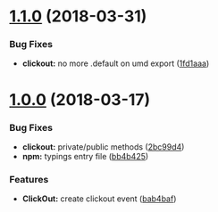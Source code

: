 <a name="1.1.0"></a>
# [1.1.0](https://github.com/lorenzodianni/clickout/compare/1.0.0...1.1.0) (2018-03-31)


### Bug Fixes

* **clickout:** no more .default on umd export ([1fd1aaa](https://github.com/lorenzodianni/clickout/commit/1fd1aaa))



<a name="1.0.0"></a>
# [1.0.0](https://github.com/lorenzodianni/clickout/compare/bab4baf...1.0.0) (2018-03-17)


### Bug Fixes

* **clickout:** private/public methods ([2bc99d4](https://github.com/lorenzodianni/clickout/commit/2bc99d4))
* **npm:** typings entry file ([bb4b425](https://github.com/lorenzodianni/clickout/commit/bb4b425))


### Features

* **ClickOut:** create clickout event ([bab4baf](https://github.com/lorenzodianni/clickout/commit/bab4baf))




